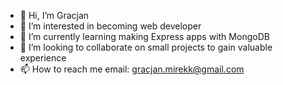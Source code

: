 - 👋 Hi, I’m Gracjan
- 👀 I’m interested in becoming web developer 
- 🌱 I’m currently learning making Express apps with MongoDB 
- 💞️ I’m looking to collaborate on small projects to gain valuable experience 
- 📫 How to reach me email: gracjan.mirekk@gmail.com

<!---
gmirekk/gmirekk is a ✨ special ✨ repository because its `README.md` (this file) appears on your GitHub profile.
You can click the Preview link to take a look at your changes.
--->
